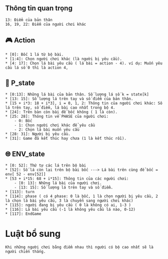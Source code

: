 ##  Thông tin quan trọng
    13: Điểm của bản thân
    16, 19, 22: Điểm của người chơi khác
    
## :video_game: Action
    * [0]: Bốc 1 lá từ bộ bài.
    * [1:4]: Chọn người chơi khác (là người bị yêu cầu).
    * [4: 17]: Chọn lá bài yêu cầu ( lá bài = action - 4). ví dụ: Muốn yêu cầu lá số 0 thì là action 4, 
    
## :bust_in_silhouette: P_state
    * [0:13]: Những lá bài của bản thân. Số lượng lá số k = state[k]
    * [13: 15]: Số lượng lá trên tay và số điểm của bản thân.
    * [15 + i*3: 18 + i*3], i = 0, 1, 2: Thông tin của người chơi khác: Số lá trên tay, số điểm, lá bài cao nhất trong bộ 4.
    * [24]: Trên bàn còn bài để bốc không ( 1 là còn).
    * [25: 28]: Thông tin về PHASE của người chơi:
        - 0: Bốc
        - 1: Chọn người chơi khác để yêu cầu
        - 2: Chọn lá bài muốn yêu cầu
    * [28: 31]: Người bị yêu cầu.
    * [31]: Game đã kết thúc hay chưa (1 là kết thúc rồi).
## :globe_with_meridians: ENV_state
    * [0: 52]: Thứ tự các lá trên bộ bài
    * [52]: Số lá còn lại trên bộ bài bốc ---> Lá bài trên cùng để bốc = env[ 52 - env[52]]
    * [53 + i*15: 68 + i*15]: Thông tin của các người chơi:
        - [0: 13]: Những lá bài của người chơi.
        - [13: 15]: Số lượng lá trên tay và số điểm.
    * [113]: turn
    * [114]: phase ( có 4 phase: 0 là bốc, 1 là chọn người bị yêu cầu, 2 là chọn lá bài yêu cầu, 3 là chuyển sang người chơi khác)
    * [115]: người đang bị yêu cầu ( 0 là không có ai, 1-3 )
    * [116]: Lá bài yêu cầu (-1 là không yêu cầu lá nào, 0-12)
    * [117]: EndGame
    
# Luật bổ sung
    Khi những người chơi bằng điểm nhau thì người có bộ cao nhất sẽ là người chiến thắng.
